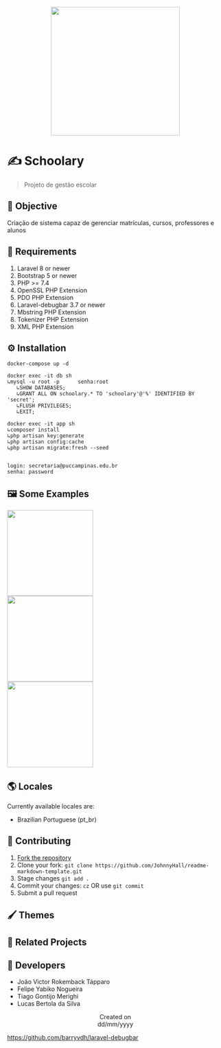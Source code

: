 <p align="center">
  <img src="https://i.imgur.com/L8PWAHv.png" height='300'/>
</p>

# ✍️ Schoolary
> Projeto de gestão escolar

## 🎯 Objective
Criação de sistema capaz de gerenciar matrículas, cursos, professores e alunos
## 📜 Requirements
1. Laravel 8 or newer
2. Bootstrap 5 or newer
3. PHP >= 7.4 
4. OpenSSL PHP Extension
5. PDO PHP Extension
6. Laravel-debugbar 3.7 or newer
7. Mbstring PHP Extension
8. Tokenizer PHP Extension
9. XML PHP Extension

## ⚙️ Installation

```
docker-compose up -d

docker exec -it db sh
↳mysql -u root -p      senha:root
   ↳SHOW DATABASES;
   ↳GRANT ALL ON schoolary.* TO 'schoolary'@'%' IDENTIFIED BY 'secret';
   ↳FLUSH PRIVILEGES;
   ↳EXIT;

docker exec -it app sh
↳composer install
↳php artisan key:generate
↳php artisan config:cache
↳php artisan migrate:fresh --seed 


login: secretaria@puccampinas.edu.br
senha: password

```

## 🖼️ Some Examples
  <img src="https://i.imgur.com/T1xCI92.png" height='200'/><br>
  <img src="https://i.imgur.com/T1xCI92.png" height='200'/><br>
  <img src="https://i.imgur.com/T1xCI92.png" height='200'/><br>
  
## 🌎 Locales
Currently available locales are:
- Brazilian Portuguese (pt_br)

## 🤝 Contributing
1. [Fork the repository](https://github.com/JohnnyHall/readme-markdown-template/fork)
2. Clone your fork: `git clone https://github.com/JohnnyHall/readme-markdown-template.git`
3. Stage changes `git add .`
4. Commit your changes: `cz` OR use `git commit`
5. Submit a pull request

## 🖌️ Themes

## 🤝 Related Projects

## 👤 Developers
 - João Victor Rokemback Tápparo
 - Felipe Yabiko Nogueira
 - Tiago Gontijo Merighi
 - Lucas Bertola da Silva

<p align="center">
  Created on <br>
  dd/mm/yyyy
</p>

https://github.com/barryvdh/laravel-debugbar
